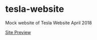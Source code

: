 # tesla-website
Mock website of Tesla Website April 2018


[Site Preview](http://tesla-website.surge.sh/)
